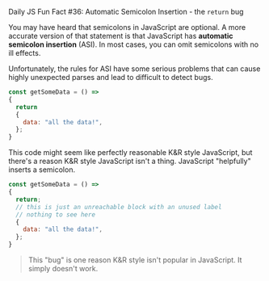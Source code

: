 Daily JS Fun Fact #36: Automatic Semicolon Insertion - the `return` bug

You may have heard that semicolons in JavaScript are optional. A more accurate version of that statement is that JavaScript has **automatic semicolon insertion** (ASI). In most cases, you can omit semicolons with no ill effects.

Unfortunately, the rules for ASI have some serious problems that can cause highly unexpected parses and lead to difficult to detect bugs.

```js
const getSomeData = () =>
{
  return
  {
    data: "all the data!",
  };
}
```

This code might seem like perfectly reasonable K&R style JavaScript, but there's a reason K&R style JavaScript isn't a thing. JavaScript "helpfully" inserts a semicolon.

```js
const getSomeData = () =>
{
  return;
  // this is just an unreachable block with an unused label
  // nothing to see here
  {
    data: "all the data!",
  };
}
```

> This "bug" is one reason K&R style isn't popular in JavaScript. It simply doesn't work.
